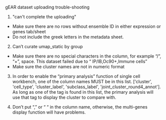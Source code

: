 ﻿gEAR dataset uploading trouble-shooting


1. "can't complete the uploading"
* Make sure there are no rows without ensemble ID in either expression or genes tab/sheet
* Do not include the greek letters in the metadata sheet.
 


 2. Can’t curate umap_static by group
* Make sure there are no special characters in the column, for example “/”, “+”, space.
This dataset failed due to “ IP/IB,Oc90+,Immune cells”
* Make sure the cluster names are not in numeric format


  



3. In order to enable the “primary analysis” function of single cell workbench, one of the column names MUST be in this list. ['cluster', 'cell_type', 'cluster_label', 'subclass_label', 'joint_cluster_round4_annot']. As long as one of the tag is found in this list, the primary analysis will use that tag to display the cluster to compare with.


4. Don’t put “,” or “ “ in the column name, otherwise, the multi-genes display function will have problems.